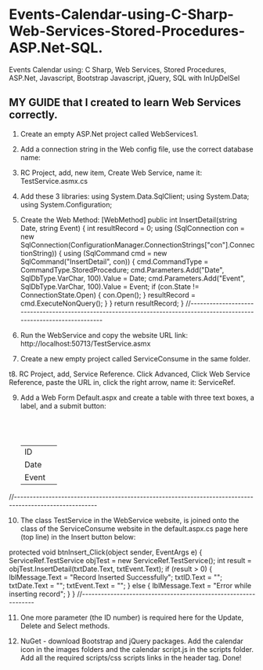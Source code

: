 
# Events-Calendar-using-C-Sharp-Web-Services-Stored-Procedures-ASP.Net-SQL.
Events Calendar using: C Sharp, Web Services, Stored Procedures, ASP.Net, Javascript, Bootstrap Javascript, jQuery, SQL with InUpDelSel


MY GUIDE that I created to learn Web Services correctly.
--------------------------------------------------------

1. Create an empty ASP.Net project called WebServices1.

2. Add a connection string in the Web config file, use the correct database name:
<!--Add in the connection string here:-->
  <connectionStrings>
    <add name="con" connectionString="Data Source=MIKESDELL\SQLEXPRESS;Initial Catalog=mike;Integrated Security=True"
      providerName="System.Data.SqlClient" />
  </connectionStrings>

3. RC Project, add, new item, Create Web Service, name it: TestService.asmx.cs
4. Add these 3 libraries: using System.Data.SqlClient; using System.Data; using System.Configuration; 

5. Create the Web Method:
[WebMethod]
        public int InsertDetail(string Date, string Event)
        {
            int resultRecord = 0;
            using (SqlConnection con = new SqlConnection(ConfigurationManager.ConnectionStrings["con"].ConnectionString))
            {
                using (SqlCommand cmd = new SqlCommand("InsertDetail", con))
                {
                    cmd.CommandType = CommandType.StoredProcedure;
                    cmd.Parameters.Add("Date", SqlDbType.VarChar, 100).Value = Date;
                    cmd.Parameters.Add("Event", SqlDbType.VarChar, 100).Value = Event;
                    if (con.State != ConnectionState.Open)
                    {
                        con.Open();
                    }
                    resultRecord = cmd.ExecuteNonQuery();
                }
            }
            return resultRecord;
        }
//------------------------------------------------------------------------------------------------------------------------

6. Run the WebService and copy the website URL link: http://localhost:50713/TestService.asmx 

7. Create a new empty project called ServiceConsume in the same folder.

t8. RC Project, add, Service Reference. Click Advanced, Click Web Service Reference, paste the URL in, click the right arrow, 
name it: ServiceRef.

9. Add a Web Form Default.aspx and create a table with three text boxes, a label, and a submit button:

    <center> 
        <h1><u><asp:Label ID="Label1" runat="server" ForeColor="#0066FF" Text="Calendar"></asp:Label>
        </u></h1> <br /> 
    <table>
        <tr>
            <td>ID</td>
            <td><asp:TextBox runat="server" ID="txtID" BorderColor="#0066FF"></asp:TextBox></td>
        </tr>       
        <tr>
            <td>Date</td>
            <td><asp:TextBox runat="server" ID="txtCity" BorderColor="#0066FF"></asp:TextBox></td>
        </tr>
        <tr>
            <td>Event</td>
            <td><asp:TextBox runat="server" ID="txtName" BorderColor="#0066FF"></asp:TextBox></td>
        </tr>

    </table>
        <asp:Button runat="server" ID="btnInsert" OnClick="btnInsert_Click" Text="Insert" BackColor="#0066FF" ForeColor="White" />
        <asp:Button runat="server" ID="btnUpdate" OnClick="btnUpdate_Click" Text="Update" BackColor="#0066FF" ForeColor="White" />
        <asp:Button runat="server" ID="btnDelete" OnClick="btnDelete_Click" Text="Delete" BackColor="#0066FF" ForeColor="White" />
        <asp:Button runat="server" ID="btnSelect" OnClick="btnSelect_Click" Text="Select" BackColor="#0066FF" ForeColor="White" />
        <p>
        <asp:Label runat="server" id="lblMessage" ForeColor="#0066FF"></asp:Label>
        </p>
    </center> 
//--------------------------------------------------------------------------------------------------------

10. The class TestService in the WebService website, is joined onto the class of the ServiceConsume website in 
the default.aspx.cs page here (top line) in the Insert button below:

protected void btnInsert_Click(object sender, EventArgs e)
        {
            ServiceRef.TestService objTest = new ServiceRef.TestService();
            int result = objTest.InsertDetail(txtDate.Text, txtEvent.Text);
            if (result > 0)
            {
                lblMessage.Text = "Record Inserted Successfully";
                txtID.Text = "";
                txtDate.Text = "";
                txtEvent.Text = "";
            }
            else
            {
                lblMessage.Text = "Error while inserting record";
            }
        }
//---------------------------------------------------------------

11. One more parameter (the ID number) is required here for the Update, Delete and Select methods. 

12. NuGet - download Bootstrap and jQuery packages. Add the calendar icon in the images folders and the calendar script.js in the scripts folder. Add all the required scripts/css scripts links in the header tag. Done!




